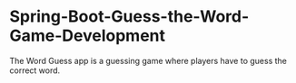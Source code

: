 # Spring-Boot-Guess-the-Word-Game-Development
 The Word Guess app is a guessing game where players have to guess the correct word.
